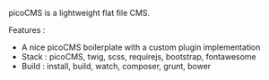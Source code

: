 picoCMS is a lightweight flat file CMS.

Features :

- A nice picoCMS boilerplate with a custom plugin implementation
- Stack : picoCMS, twig, scss, requirejs, bootstrap, fontawesome
- Build : install, build, watch, composer, grunt, bower